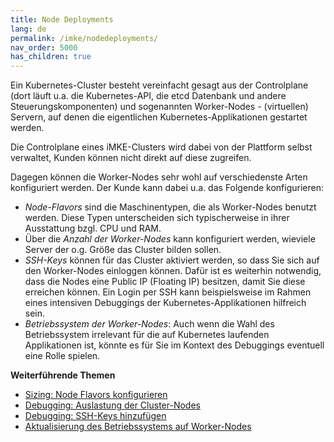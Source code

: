 ```yaml
---
title: Node Deployments
lang: de
permalink: /imke/nodedeployments/
nav_order: 5000
has_children: true
---
```


Ein Kubernetes-Cluster besteht vereinfacht gesagt aus der Controlplane (dort läuft u.a. die Kubernetes-API, die etcd Datenbank und andere Steuerungskomponenten) und sogenannten Worker-Nodes - (virtuellen) Servern, auf denen die eigentlichen Kubernetes-Applikationen gestartet werden.

Die Controlplane eines iMKE-Clusters wird dabei von der Plattform selbst verwaltet, Kunden können nicht direkt auf diese zugreifen.

Dagegen können die Worker-Nodes sehr wohl auf verschiedenste Arten konfiguriert werden. Der Kunde kann dabei u.a. das Folgende konfigurieren:

* *Node-Flavors* sind die Maschinentypen, die als Worker-Nodes benutzt werden. Diese Typen unterscheiden sich typischerweise in ihrer Ausstattung bzgl. CPU und RAM.
* Über die *Anzahl der Worker-Nodes* kann konfiguriert werden, wieviele Server der o.g. Größe das Cluster bilden sollen.
* *SSH-Keys* können für das Cluster aktiviert werden, so dass Sie sich auf den Worker-Nodes einloggen können. Dafür ist es weiterhin notwendig, dass die Nodes eine Public IP (Floating IP) besitzen, damit Sie diese erreichen können. Ein Login per SSH kann beispielsweise im Rahmen eines intensiven Debuggings der Kubernetes-Applikationen hilfreich sein.
* *Betriebssystem der Worker-Nodes*: Auch wenn die Wahl des Betriebssystem irrelevant für die auf Kubernetes laufenden Applikationen ist, könnte es für Sie im Kontext des Debuggings eventuell eine Rolle spielen.

**Weiterführende Themen**
* [Sizing: Node Flavors konfigurieren](/imke/nodedeployments/nodeflavors/)
* [Debugging: Auslastung der Cluster-Nodes](/imke/nodedeployments/clusternodesusagerate/)
* [Debugging: SSH-Keys hinzufügen](/imke/nodedeployments/add_ssh_key/)
* [Aktualisierung des Betriebssystems auf Worker-Nodes](/imke/nodedeployments/upgradingnodeos/)
